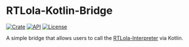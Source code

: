 # RTLola-Kotlin-Bridge
[![Crate](https://img.shields.io/crates/v/rtlola-kotlin-bridge.svg)](https://crates.io/crates/rtlola-kotlin-bridge)
[![API](https://docs.rs/rtlola-kotlin-bridge/badge.svg)](https://docs.rs/rtlola-kotlin-bridge)
[![License](https://img.shields.io/crates/l/rtlola-kotlin-bridge)](https://crates.io/crates/rtlola-kotlin-bridge)

A simple bridge that allows users to call the [RTLola-Interpreter](https://crates.io/crates/rtlola-interpreter) via Kotlin.